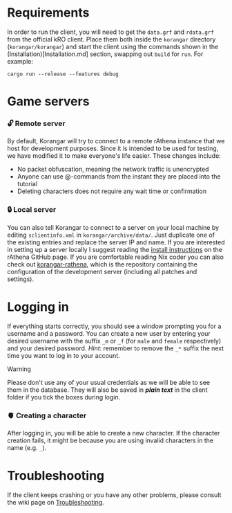 # Requirements
In order to run the client, you will need to get the `data.grf` and `rdata.grf` from the official kRO client. Place them both inside the `korangar` directory (`korangar/korangar`) and start the client using the commands shown in the (Installation)[Installation.md] section, swapping out `build` for `run`. For example:

```fish
cargo run --release --features debug
```

# Game servers

### 🔓 Remote server
By default, Korangar will try to connect to a remote rAthena instance that we host for development purposes. Since it is intended to be used for testing, we have modified it to make everyone's life easier. These changes include:
- No packet obfuscation, meaning the network traffic is unencrypted
- Anyone can use @-commands from the instant they are placed into the tutorial
- Deleting characters does not require any wait time or confirmation

### 🔒 Local server
You can also tell Korangar to connect to a server on your local machine by editing `sclientinfo.xml` in `korangar/archive/data/`. Just duplicate one of the existing entries and replace the server IP and name. If you are interested in setting up a server locally I suggest reading the [install instructions](https://github.com/rathena/rathena#2-installation) on the rAthena GitHub page. If you are comfortable reading Nix coder you can also check out [korangar-rathena](https://github.com/vE5li/korangar-rathena), which is the repository containing the configuration of the development server (including all patches and settings).

# Logging in
If everything starts correctly, you should see a window prompting you for a username and a password. You can create a new user by entering your desired username with the suffix `_m` or `_f` (for `male` and `female` respectively) and your desired password. _Hint_: remember to remove the `_*` suffix the next time you want to log in to your account.

> [!WARNING]
> Please don't use any of your usual credentials as we will be able to see them in the database. They will also be saved in _**plain text**_ in the client folder if you tick the boxes during login.

### 🫀 Creating a character
After logging in, you will be able to create a new character. If the character creation fails, it might be because you are using invalid characters in the name (e.g. `_`).

# Troubleshooting
If the client keeps crashing or you have any other problems, please consult the wiki page on [Troubleshooting](Troubleshooting.md).
